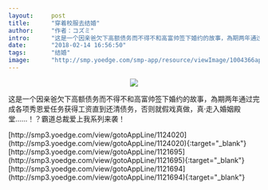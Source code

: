 ```yaml
---
layout:     post
title:      "穿着校服去结婚"
author:     "作者：コズミ"
intro:      "这是一个因亲爸欠下高额债务而不得不和高富帅签下婚约的故事，為期两年通过完成各项秀恩爱任务获得工资直到还清债务，否则就假戏真做，真·走入婚姻殿堂……！？霸道总裁爱上我系列来袭！"
date:       "2018-02-14 16:56:50"
tags:       "结婚"
image:      "http://smp.yoedge.com/smp-app/resource/viewImage/1004366appline.png"
---
```

<div style="text-align: center">
<p><img src="http://smp.yoedge.com/smp-app/resource/viewImage/1004366appline.png"/></p>
</div>
<p class="post-meta">
<span>这是一个因亲爸欠下高额债务而不得不和高富帅签下婚约的故事，為期两年通过完成各项秀恩爱任务获得工资直到还清债务，否则就假戏真做，真·走入婚姻殿堂……！？霸道总裁爱上我系列来袭！</span>
</p>
[http://smp3.yoedge.com/view/gotoAppLine/1124020](http://smp3.yoedge.com/view/gotoAppLine/1124020){:target="_blank"}
[http://smp3.yoedge.com/view/gotoAppLine/1121695](http://smp3.yoedge.com/view/gotoAppLine/1121695){:target="_blank"}
[http://smp3.yoedge.com/view/gotoAppLine/1121694](http://smp3.yoedge.com/view/gotoAppLine/1121694){:target="_blank"}


